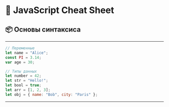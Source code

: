 # 🌈 JavaScript Cheat Sheet

## 📦 Основы синтаксиса

---

```js
// Переменные
let name = "Alice";
const PI = 3.14;
var age = 30;

// Типы данных
let number = 42;
let str = "Hello!";
let bool = true;
let arr = [1, 2, 3];
let obj = { name: "Bob", city: "Paris" };
```

---
